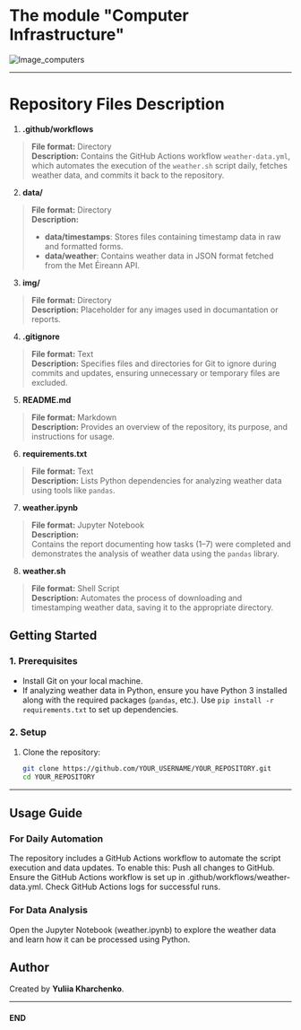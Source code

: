 # The module "Computer Infrastructure" 

![Image_computers](https://upload.wikimedia.org/wikipedia/commons/thumb/8/88/Laplacescher_D%C3%A4mon_%28Weltzentrale%29.jpg/640px-Laplacescher_D%C3%A4mon_%28Weltzentrale%29.jpg)



***

# Repository Files Description

1. **.github/workflows**  
> **File format:** Directory  
> **Description:**  Contains the GitHub Actions workflow `weather-data.yml`, which automates the execution of the `weather.sh` script daily, fetches weather data, and commits it back to the repository.

2. **data/**  
> **File format:** Directory  
> **Description:** 
> - **data/timestamps**: Stores files containing timestamp data in raw and formatted forms.  
> - **data/weather**: Contains weather data in JSON format fetched from the Met Éireann API.

3. **img/**  
> **File format:** Directory  
> **Description:** Placeholder for any images used in documantation or reports.

4. **.gitignore**  
> **File format:** Text  
> **Description:** Specifies files and directories for Git to ignore during commits and updates, ensuring unnecessary or temporary files are excluded.

5. **README.md**  
> **File format:** Markdown  
> **Description:** Provides an overview of the repository, its purpose, and instructions for usage.

6. **requirements.txt**  
> **File format:** Text  
> **Description:** Lists Python dependencies for analyzing weather data using tools like `pandas`.

7. **weather.ipynb**  
> **File format:** Jupyter Notebook  
> **Description:**  
Contains the report documenting how tasks (1–7) were completed and demonstrates the analysis of weather data using the `pandas` library.

8. **weather.sh**  
> **File format:** Shell Script  
> **Description:** Automates the process of downloading and timestamping weather data, saving it to the appropriate directory.

## Getting Started

### **1. Prerequisites**
- Install Git on your local machine.
- If analyzing weather data in Python, ensure you have Python 3 installed along with the required packages (`pandas`, etc.). Use `pip install -r requirements.txt` to set up dependencies.

### **2. Setup**
1. Clone the repository:  
   ```bash
   git clone https://github.com/YOUR_USERNAME/YOUR_REPOSITORY.git
   cd YOUR_REPOSITORY
   ```
***

## Usage Guide

### **For Daily Automation**
The repository includes a GitHub Actions workflow to automate the script execution and data updates.
To enable this:
Push all changes to GitHub.
Ensure the GitHub Actions workflow is set up in .github/workflows/weather-data.yml.
Check GitHub Actions logs for successful runs.

### **For Data Analysis**
Open the Jupyter Notebook (weather.ipynb) to explore the weather data and learn how it can be processed using Python.

## Author

Created by **Yuliia Kharchenko**. 

***

#### END